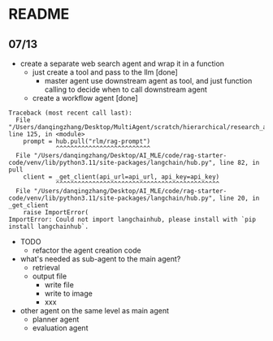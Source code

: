 # README
## 07/13
* create a separate web search agent and wrap it in a function
  * just create a tool and pass to the llm [done]
    * master agent use downstream agent as tool, and just function calling to decide when to call downstream agent
  * create a workflow agent [done]

```
Traceback (most recent call last):
  File "/Users/danqingzhang/Desktop/MultiAgent/scratch/hierarchical/research_agent.py", line 125, in <module>
    prompt = hub.pull("rlm/rag-prompt")
             ^^^^^^^^^^^^^^^^^^^^^^^^^^
  File "/Users/danqingzhang/Desktop/AI_MLE/code/rag-starter-code/venv/lib/python3.11/site-packages/langchain/hub.py", line 82, in pull
    client = _get_client(api_url=api_url, api_key=api_key)
             ^^^^^^^^^^^^^^^^^^^^^^^^^^^^^^^^^^^^^^^^^^^^^
  File "/Users/danqingzhang/Desktop/AI_MLE/code/rag-starter-code/venv/lib/python3.11/site-packages/langchain/hub.py", line 20, in _get_client
    raise ImportError(
ImportError: Could not import langchainhub, please install with `pip install langchainhub`.
```
* TODO
  * refactor the agent creation code
* what's needed as sub-agent to the main agent?
  * retrieval
  * output file
    * write file
    * write to image
    * xxx
* other agent on the same level as main agent
  * planner agent
  * evaluation agent